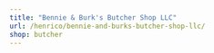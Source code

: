 ```yaml
---
title: "Bennie & Burk's Butcher Shop LLC"
url: /henrico/bennie-and-burks-butcher-shop-llc/
shop: butcher
---
```

